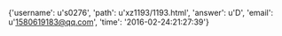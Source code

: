 {'username': u's0276', 'path': u'xz1193/1193.html', 'answer': u'D', 'email': u'1580619183@qq.com', 'time': '2016-02-24:21:27:39'}